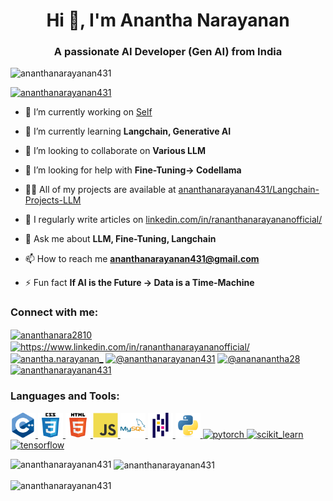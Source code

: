 <h1 align="center">Hi 👋, I'm Anantha Narayanan</h1>
<h3 align="center">A passionate AI Developer (Gen AI) from India</h3>

<p align="left"> <img src="https://komarev.com/ghpvc/?username=ananthanarayanan431&label=Profile%20views&color=0e75b6&style=flat" alt="ananthanarayanan431" /> </p>

<p align="left"> <a href="https://github.com/ryo-ma/github-profile-trophy"><img src="https://github-profile-trophy.vercel.app/?username=ananthanarayanan431" alt="ananthanarayanan431" /></a> </p>

- 🔭 I’m currently working on [Self]()

- 🌱 I’m currently learning **Langchain, Generative AI**

- 👯 I’m looking to collaborate on **Various LLM**

- 🤝 I’m looking for help with **Fine-Tuning-> Codellama**

- 👨‍💻 All of my projects are available at [ananthanarayanan431/Langchain-Projects-LLM](https://github.com/ananthanarayanan431/Langchain-Projects-LLM)

- 📝 I regularly write articles on [linkedin.com/in/rananthanarayananofficial/](https://www.linkedin.com/in/rananthanarayananofficial/)

- 💬 Ask me about **LLM, Fine-Tuning, Langchain**

- 📫 How to reach me **ananthanarayanan431@gmail.com**

- ⚡ Fun fact **If AI is the Future -> Data is a Time-Machine**

<h3 align="left">Connect with me:</h3>
<p align="left">
<a href="https://twitter.com/ananthanara2810" target="blank"><img align="center" src="https://raw.githubusercontent.com/rahuldkjain/github-profile-readme-generator/master/src/images/icons/Social/twitter.svg" alt="ananthanara2810" height="30" width="40" /></a>
<a href="https://linkedin.com/in/https://www.linkedin.com/in/rananthanarayananofficial/" target="blank"><img align="center" src="https://raw.githubusercontent.com/rahuldkjain/github-profile-readme-generator/master/src/images/icons/Social/linked-in-alt.svg" alt="https://www.linkedin.com/in/rananthanarayananofficial/" height="30" width="40" /></a>
<a href="https://instagram.com/anantha.narayanan_" target="blank"><img align="center" src="https://raw.githubusercontent.com/rahuldkjain/github-profile-readme-generator/master/src/images/icons/Social/instagram.svg" alt="anantha.narayanan_" height="30" width="40" /></a>
<a href="https://medium.com/@ananthanarayanan431" target="blank"><img align="center" src="https://raw.githubusercontent.com/rahuldkjain/github-profile-readme-generator/master/src/images/icons/Social/medium.svg" alt="@ananthanarayanan431" height="30" width="40" /></a>
<a href="https://www.hackerrank.com/@anananantha28" target="blank"><img align="center" src="https://raw.githubusercontent.com/rahuldkjain/github-profile-readme-generator/master/src/images/icons/Social/hackerrank.svg" alt="@anananantha28" height="30" width="40" /></a>
<a href="https://www.leetcode.com/ananthanarayanan431" target="blank"><img align="center" src="https://raw.githubusercontent.com/rahuldkjain/github-profile-readme-generator/master/src/images/icons/Social/leet-code.svg" alt="ananthanarayanan431" height="30" width="40" /></a>
</p>

<h3 align="left">Languages and Tools:</h3>
<p align="left"> <a href="https://www.w3schools.com/cpp/" target="_blank" rel="noreferrer"> <img src="https://raw.githubusercontent.com/devicons/devicon/master/icons/cplusplus/cplusplus-original.svg" alt="cplusplus" width="40" height="40"/> </a> <a href="https://www.w3schools.com/css/" target="_blank" rel="noreferrer"> <img src="https://raw.githubusercontent.com/devicons/devicon/master/icons/css3/css3-original-wordmark.svg" alt="css3" width="40" height="40"/> </a> <a href="https://www.w3.org/html/" target="_blank" rel="noreferrer"> <img src="https://raw.githubusercontent.com/devicons/devicon/master/icons/html5/html5-original-wordmark.svg" alt="html5" width="40" height="40"/> </a> <a href="https://developer.mozilla.org/en-US/docs/Web/JavaScript" target="_blank" rel="noreferrer"> <img src="https://raw.githubusercontent.com/devicons/devicon/master/icons/javascript/javascript-original.svg" alt="javascript" width="40" height="40"/> </a> <a href="https://www.mysql.com/" target="_blank" rel="noreferrer"> <img src="https://raw.githubusercontent.com/devicons/devicon/master/icons/mysql/mysql-original-wordmark.svg" alt="mysql" width="40" height="40"/> </a> <a href="https://pandas.pydata.org/" target="_blank" rel="noreferrer"> <img src="https://raw.githubusercontent.com/devicons/devicon/2ae2a900d2f041da66e950e4d48052658d850630/icons/pandas/pandas-original.svg" alt="pandas" width="40" height="40"/> </a> <a href="https://www.python.org" target="_blank" rel="noreferrer"> <img src="https://raw.githubusercontent.com/devicons/devicon/master/icons/python/python-original.svg" alt="python" width="40" height="40"/> </a> <a href="https://pytorch.org/" target="_blank" rel="noreferrer"> <img src="https://www.vectorlogo.zone/logos/pytorch/pytorch-icon.svg" alt="pytorch" width="40" height="40"/> </a> <a href="https://scikit-learn.org/" target="_blank" rel="noreferrer"> <img src="https://upload.wikimedia.org/wikipedia/commons/0/05/Scikit_learn_logo_small.svg" alt="scikit_learn" width="40" height="40"/> </a> <a href="https://www.tensorflow.org" target="_blank" rel="noreferrer"> <img src="https://www.vectorlogo.zone/logos/tensorflow/tensorflow-icon.svg" alt="tensorflow" width="40" height="40"/> </a> </p>

<p><img align="left" src="https://github-readme-stats.vercel.app/api/top-langs?username=ananthanarayanan431&show_icons=true&locale=en&layout=compact" alt="ananthanarayanan431" /></p>

<p>&nbsp;<img align="center" src="https://github-readme-stats.vercel.app/api?username=ananthanarayanan431&show_icons=true&locale=en" alt="ananthanarayanan431" /></p>

<p><img align="center" src="https://github-readme-streak-stats.herokuapp.com/?user=ananthanarayanan431&" alt="ananthanarayanan431" /></p>
